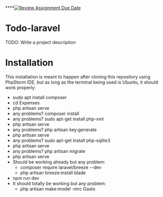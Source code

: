 ****[![Review Assignment Due Date](https://classroom.github.com/assets/deadline-readme-button-22041afd0340ce965d47ae6ef1cefeee28c7c493a6346c4f15d667ab976d596c.svg)](https://classroom.github.com/a/NffXZCaO)
# Todo-laravel

TODO: Write a project description
# Installation
This installation is meant to happen after cloning this repository using PhpStorm IDE, but as long as the terminal being used is Ubuntu, it should work properly:
- sudo apt install composer
- cd Expenses
- php artisan serve
- any problems? composer install
- any problems? sudo apt-get install php-xml
- php artisan serve
- any problems? php artisan key:generate
- php artisan serve
- any problems? sudo apt-get install php-sqlite3
- php artisan serve
- any problems? php artisan migrate
- php artisan serve
- Should be working already but any problem:
  - composer require laravel/breeze --dev
  - php artisan breeze:install blade
- npm run dev
- It should totally be working but any problem:
  - php artisan make:model -mrc Gasto
